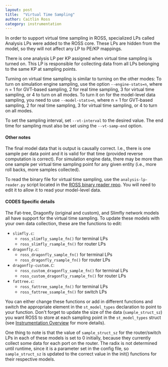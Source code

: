 ```yaml
---
layout: post
title:  "Virtual Time Sampling"
author: Caitlin Ross
category: instrumentation
---
```


In order to support virtual time sampling in ROSS, specialized LPs called Analysis LPs were added to the ROSS core.
These LPs are hidden from the model, so they will not affect any LP to PE/KP mappings.

There is one analysis LP per KP assigned when virtual time sampling is turned on.
This LP is responsible for collecting data from all LPs belonging to the same KP at sampling points.

Turning on virtual time sampling is similar to turning on the other modes: 
To turn on simulation engine sampling, use the option `--engine-stats=n`, where n = 1 for GVT-based sampling, 2 for real time sampling, 3 for virtual time sampling, or 4 to turn on all modes.
To turn it on for the model-level data sampling, you need to use `--model-stats=n`, where n = 1 for GVT-based sampling, 2 for real time sampling, 3 for virtual time sampling, or 4 to turn on all modes.

To set the sampling interval, set `--vt-interval` to the desired value.
The end time for sampling must also be set using the `--vt-samp-end` option. 


#### Other notes
The final model data that is output is causally correct. I.e., there is one sample per data point and it is valid for that time (provided reverse computation is correct).
For simulation engine data, there may be more than one sample per virtual time sampling point for any given entity (i.e., more roll backs, more samples collected).

To read the binary file for virtual time sampling, use the `analysis-lp-reader.py` script located in the [ROSS binary reader repo](https://github.com/caitlinross/ross-binary-reader).
You will need to edit it to allow it to read your model-level data.

#### CODES Specific details
The Fat-tree, Dragonfly (original and custom), and Slimfly network models all have support for the virtual time sampling.
To update these models with your own data collection, these are the functions to edit:

* `slimfly.c`: 
  * `ross_slimfly_sample_fn()` for terminal LPs
  * `ross_slimfly_rsample_fn()` for router LPs
* `dragonfly.c`: 
  * `ross_dragonfly_sample_fn()` for terminal LPs 
  * `ross_dragonfly_rsample_fn()` for router LPs
* `dragonfly-custom.C`: 
  * `ross_custom_dragonfly_sample_fn()` for terminal LPs 
  * `ross_custom_dragonfly_rsample_fn()` for router LPs
* `fattree.c`: 
  * `ross_fattree_sample_fn()` for terminal LPs 
  * `ross_fattree_ssample_fn()` for switch LPs

You can either change these functions or add in different functions and switch the appropriate element in the `st_model_types` declaration to point to your function.
Don't forget to update the size of the data (`sample_struct_sz`) you want ROSS to store at each sampling point in the `st_model_types` struct (see [Instrumentation Overview](instrumentation.html) for more details).

One thing to note is that the value of `sample_struct_sz` for the router/switch LPs in each of these models is set to 0 initially, because they currently collect some data for each port on the router.
The radix is not determined until runtime, since it is a parameter set in the config file, so `sample_struct_sz` is updated to the correct value in the init() functions for their respective models. 

